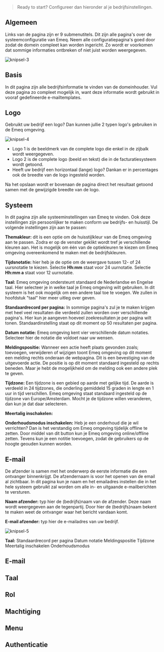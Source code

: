 > Ready to start? Configureer dan hieronder al je bedrijfsinstellingen. 
>
## Algemeen
Links van de pagina zijn er 9 submenutitels. Dit zijn alle pagina's over de systeemconfiguratie van Emeq. Neem alle configuratiepagina's goed door zodat de domein compleet kan worden ingericht. Zo wordt er voorkomen dat sommige informaties ontbreken of niet juist worden weergegeven.

![knipsel-3](https://user-images.githubusercontent.com/95087870/147405579-a6a8c2ba-0d31-4519-bb49-a6bda14f3983.png)

## Basis

In dit pagina zijn alle bedrijfsinformatie te vinden van de domeinhouder. Vul deze pagina zo compleet mogelijk in, want deze informatie wordt gebruikt in vooraf gedefineerde e-mailtemplates. 

## Logo

Gebruikt uw bedrijf een logo? Dan kunnen jullie 2 typen logo's gebruiken in de Emeq omgeving.

![knipsel-4](https://user-images.githubusercontent.com/95087870/147405993-f3185346-8185-4426-85a3-3247f862356b.png)
- Logo 1 is de beeldmerk van de complete logo die enkel in de zijbalk wordt weergegeven. 
- Logo 2 is de complete logo (beeld en tekst) die in de facturatiesysteem wordt getoond. 
- Heeft uw bedrijf een horizontaal (lange) logo? Dankan er in percentages ook de breedte van de logo ingesteld worden. 

Na het opslaan wordt er bovenaan de pagina direct het resultaat getoond samen met de gewijzigde breedte van de logo. 

## Systeem
In dit pagina zijn alle systeeminstellingen van Emeq te vinden. Ook deze instellingen zijn persoonlijker te maken conform uw bedrijfs- en huisstijl. De volgende instellingen zijn aan te passen:

**Themakleur:** dit is een optie om de huisstijlkleur van de Emeq omgeving aan te passen. Zodra er op de venster geklikt wordt tref je verschillende kleuren aan. Het is mogelijk om één van de optiekleuren te kiezen om Emeq omgeving overeenkomend te maken met de bedrijfskleuren.

**Tijdsnotatie:** hier heb je de optie om de weergave tussen 12- of 24 uursnotatie te kiezen. 
Selectie **Hh:mm** staat voor 24 uurnotatie. 
Selectie **Hh:mm a** staat voor 12 uurnotatie.

**Taal:** Emeq omgeving ondersteunt standaard de Nederlandse en Engelse taal. Hier selecteer je in welke taal je Emeq omgeving wilt gebruiken. In dit systeem is het ook mogelijk om een andere taal toe te voegen. We zullen in hoofdstuk "taal" hier meer uitleg over geven.

**Standaardrecord per pagina:** In sommige pagina's zul je te maken krijgen met heel veel resultaten die verdeeld zullen worden over verschillende pagina's. Hier kun je aangeven hoeveel zoekresultaten je per pagina wilt tonen. Standaardinstelling staat op dit moment op 50 resultaten per pagina. 

**Datum notatie:** Emeq omgeving kent vier verschillende datum notaties. Selecteer hier de notatie die voldoet naar uw wensen. 

**Meldingspositie:** Wanneer een actie heeft plaats gevonden zoals; toevoegen, verwijderen of wijzigen toont Emeq omgeving op dit moment een melding rechts onderaan de webpagina. Dit is een bevestiging van de uitgevoerde actie. De positie is op dit moment standaard ingesteld op rechts beneden. Maar je hebt de mogelijkheid om de melding ook een andere plek te geven.

**Tijdzone:** Een tijdzone is een gebied op aarde met gelijke tijd. De aarde is verdeeld in 24 tijdzones, die onderling gemiddeld 15 graden in lengte en 1 uur in tijd verschillen. Emeq omgeving staat standaard ingesteld op de tijdzone van Europe/Amsterdam. Mocht je de tijdzone willen veranderen, dan kun je dat daar selecteren. 

**Meertalig inschakelen:**

**Onderhoudsmodus inschakelen:** Heb je een onderhoud die je wil verrichten? Dan is het verstandig om Emeq omgeving tijdelijk offline te zetten. Door middel van dit button kun je Emeq omgeving online/offline zetten. Tevens kun je een notitie toevoegen, zodat de gebruikers op de hoogte geouden kunnen worden. 

## E-mail
De afzender is samen met het onderwerp de eerste informatie die een ontvanger binnenkrijgt. De afzendernaam is voor het openen van de email al zichtbaar. In dit pagina kun je naam en het emailadres instellen die in het hele systeem gebruikt zal worden om alle in- en uitgaande e-mailberichten te versturen.

**Naam afzender:** typ hier de (bedrijfs)naam van de afzender. Deze naam wordt weergegeven aan de tegenpartij. Door hier de (bedrijfs)naam bekent te maken weet de ontvanger waar het bericht vandaan komt.

**E-mail afzender:** typ hier de e-mailadres van uw bedrijf.

![knipsel-5](https://user-images.githubusercontent.com/95087870/147597622-c9c8cbe6-cb24-4d14-a363-273144ce2ee3.PNG)

**Taal:** 
Standaardrecord per pagina
Datum notatie
Meldingspositie
Tijdzone
Meertalig inschakelen
Onderhoudsmodus


## E-mail

## Taal

## Rol

## Machtiging

## Menu

## Authenticatie
